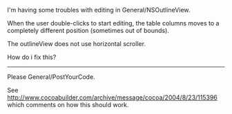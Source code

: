 

I'm having some troubles with editing in General/NSOutlineView.

When the user double-clicks to start editing, the table columns moves to a completely different position (sometimes out of bounds).

The outlineView does not use horizontal scroller.

How do i fix this?

----

Please General/PostYourCode. 

See http://www.cocoabuilder.com/archive/message/cocoa/2004/8/23/115396 which comments on how this should work.